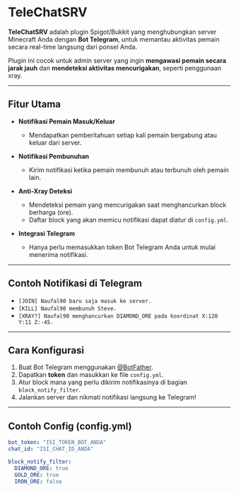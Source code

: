 # TeleChatSRV

**TeleChatSRV** adalah plugin Spigot/Bukkit yang menghubungkan server Minecraft Anda dengan **Bot Telegram**, untuk memantau aktivitas pemain secara real-time langsung dari ponsel Anda.

Plugin ini cocok untuk admin server yang ingin **mengawasi pemain secara jarak jauh** dan **mendeteksi aktivitas mencurigakan**, seperti penggunaan xray.

---

## Fitur Utama

- **Notifikasi Pemain Masuk/Keluar**
  - Mendapatkan pemberitahuan setiap kali pemain bergabung atau keluar dari server.

- **Notifikasi Pembunuhan**
  - Kirim notifikasi ketika pemain membunuh atau terbunuh oleh pemain lain.

- **Anti-Xray Deteksi**
  - Mendeteksi pemain yang mencurigakan saat menghancurkan block berharga (ore).
  - Daftar block yang akan memicu notifikasi dapat diatur di `config.yml`.

- **Integrasi Telegram**
  - Hanya perlu memasukkan token Bot Telegram Anda untuk mulai menerima notifikasi.

---

## Contoh Notifikasi di Telegram

- `[JOIN] Naufal90 baru saja masuk ke server.`
- `[KILL] Naufal90 membunuh Steve.`
- `[XRAY?] Naufal90 menghancurkan DIAMOND_ORE pada koordinat X:120 Y:11 Z:-45.`

---

## Cara Konfigurasi

1. Buat Bot Telegram menggunakan [@BotFather](https://t.me/BotFather).
2. Dapatkan **token** dan masukkan ke file `config.yml`.
3. Atur block mana yang perlu dikirim notifikasinya di bagian `block_notify_filter`.
4. Jalankan server dan nikmati notifikasi langsung ke Telegram!

---

## Contoh Config (config.yml)

```yaml
bot_token: "ISI_TOKEN_BOT_ANDA"
chat_id: "ISI_CHAT_ID_ANDA"

block_notify_filter:
  DIAMOND_ORE: true
  GOLD_ORE: true
  IRON_ORE: false

